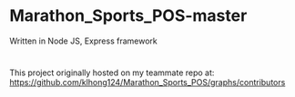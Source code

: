 # Marathon_Sports_POS-master
Written in Node JS, Express framework
#
This project originally hosted on my teammate repo at:
https://github.com/klhong124/Marathon_Sports_POS/graphs/contributors
